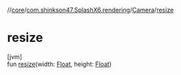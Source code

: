 //[core](../../../index.md)/[com.shinkson47.SplashX6.rendering](../index.md)/[Camera](index.md)/[resize](resize.md)

# resize

[jvm]\
fun [resize](resize.md)(width: [Float](https://kotlinlang.org/api/latest/jvm/stdlib/kotlin/-float/index.html), height: [Float](https://kotlinlang.org/api/latest/jvm/stdlib/kotlin/-float/index.html))
